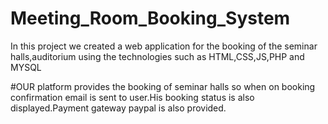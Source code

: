 # Meeting_Room_Booking_System
In this project we created a web application for the booking of the seminar halls,auditorium using the technologies such as 
HTML,CSS,JS,PHP and MYSQL

#OUR platform provides the booking of seminar halls so when on booking confirmation email is sent to user.His booking status is 
also displayed.Payment gateway paypal is also provided.
